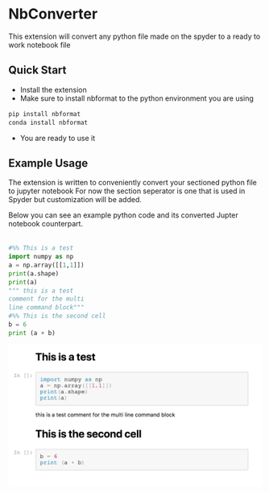 # NbConverter

This extension will convert any python file made on the spyder to a ready to work notebook file

## Quick Start

* Install the extension
* Make sure to install nbformat to the python environment you are using

```bash
pip install nbformat 
conda install nbformat
```

* You are ready to use it

## Example Usage

The extension is written to conveniently convert your sectioned python file to jupyter notebook 
For now the section seperator is one that is used in Spyder but customization will be added.

Below you can see an example python code and its converted Jupter notebook counterpart.

```python

#%% This is a test
import numpy as np
a = np.array([[1,1]])
print(a.shape)
print(a)
""" this is a test
comment for the multi
line command block"""
#%% This is the second cell
b = 6
print (a + b)

```

![](/content/example.jpg)